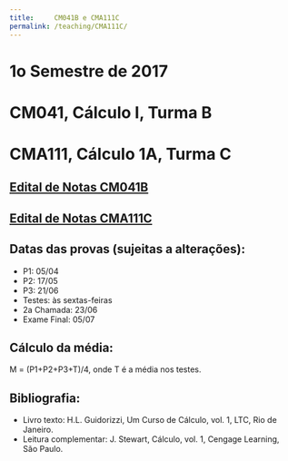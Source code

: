 ```yaml
---
title:     CM041B e CMA111C
permalink: /teaching/CMA111C/
---
```

# 1o Semestre de 2017
# CM041, Cálculo I, Turma B
# CMA111, Cálculo 1A, Turma C

## [Edital de Notas CM041B](https://docs.google.com/spreadsheets/d/1ldEmgPBoc7Bg1uRp07MVFqlPLb0KE8ivTt52DxW262E/pubhtml?gid=485390942&single=true)
## [Edital de Notas CMA111C](https://docs.google.com/spreadsheets/d/1ldEmgPBoc7Bg1uRp07MVFqlPLb0KE8ivTt52DxW262E/pubhtml?gid=1531258652&single=true)

## Datas das provas (sujeitas a alterações):
- P1: 05/04
- P2: 17/05
- P3: 21/06
- Testes: às sextas-feiras
- 2a Chamada: 23/06
- Exame Final: 05/07

## Cálculo da média:
M = (P1+P2+P3+T)/4, onde T é a média nos testes.

## Bibliografia:
- Livro texto: H.L. Guidorizzi, Um Curso de Cálculo, vol. 1, LTC, Rio de Janeiro.
- Leitura complementar: J. Stewart, Cálculo, vol. 1, Cengage Learning, São Paulo.
